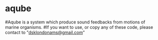 # aqube
#Aqube is a system which produce sound feedbacks from motions of marine organisms.
#If you want to use, or copy any of these code, please contact to "dsklondonams@gmail.com"
